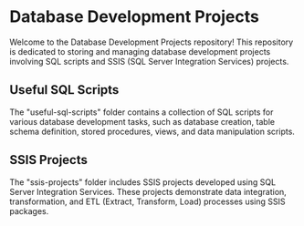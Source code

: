 # Database Development Projects

Welcome to the Database Development Projects repository! This repository is dedicated to storing and managing database development projects involving SQL scripts and SSIS (SQL Server Integration Services) projects.

## Useful SQL Scripts

The "useful-sql-scripts" folder contains a collection of SQL scripts for various database development tasks, such as database creation, table schema definition, stored procedures, views, and data manipulation scripts.

## SSIS Projects

The "ssis-projects" folder includes SSIS projects developed using SQL Server Integration Services. These projects demonstrate data integration, transformation, and ETL (Extract, Transform, Load) processes using SSIS packages.
